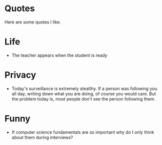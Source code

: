 # Quotes

Here are some quotes I like. 

# Life

- The teacher appears when the student is ready

# Privacy

- Today's surveillance is extremely stealthy. If a person was following you all day, writing down what you are doing, of course you would care. But the problem today is, most people don't see the person following them.

# Funny

- If computer science fundamentals are so important why do I only think about them during interviews?

